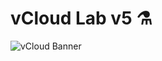 # vCloud Lab v5 ⚗️
![vCloud Banner](https://cdn.discordapp.com/attachments/907912397501653035/907912435661430806/standard.gif)
